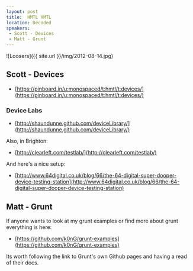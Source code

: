 ```yaml
---
layout: post
title:  HMTL HMTL
location: Decoded
speakers:
 - Scott - Devices
 - Matt - Grunt
---
```


![Loosers]({{ site.url }}/img/2012-08-14.jpg)

## Scott - Devices

 - [https://pinboard.in/u:monospaced/t:hmtl/t:devices/](https://pinboard.in/u:monospaced/t:hmtl/t:devices/)

### Device Labs

 - [http://shaundunne.github.com/deviceLibrary/](http://shaundunne.github.com/deviceLibrary/)

Also, in Brighton:

 - [http://clearleft.com/testlab/](http://clearleft.com/testlab/)

And here's a nice setup:

 - [http://www.64digital.co.uk/blog/66/the-64-digital-super-dooper-device-testing-station](http://www.64digital.co.uk/blog/66/the-64-digital-super-dooper-device-testing-station)


## Matt - Grunt

If anyone wants to look at my grunt examples or find more about grunt everything is here:

 - [https://github.com/k0nG/grunt-examples](https://github.com/k0nG/grunt-examples)

Its worth following the link to Grunt's own Github pages and having a read of their docs.

